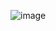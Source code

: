 ![image](https://user-images.githubusercontent.com/90685955/133293569-10919258-fecb-4eaf-9233-357323582963.png)
